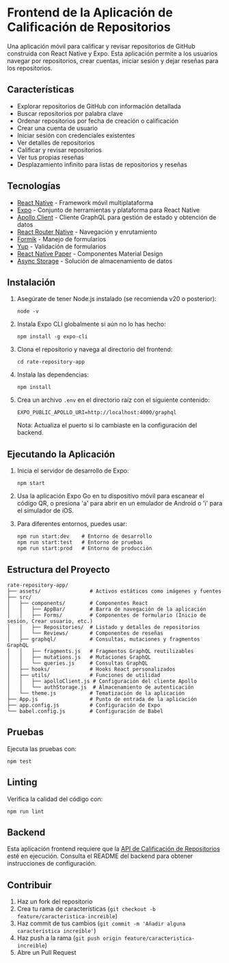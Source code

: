 # Frontend de la Aplicación de Calificación de Repositorios

Una aplicación móvil para calificar y revisar repositorios de GitHub construida con React Native y Expo. Esta aplicación permite a los usuarios navegar por repositorios, crear cuentas, iniciar sesión y dejar reseñas para los repositorios.

## Características

- Explorar repositorios de GitHub con información detallada
- Buscar repositorios por palabra clave
- Ordenar repositorios por fecha de creación o calificación
- Crear una cuenta de usuario
- Iniciar sesión con credenciales existentes
- Ver detalles de repositorios
- Calificar y revisar repositorios
- Ver tus propias reseñas
- Desplazamiento infinito para listas de repositorios y reseñas

## Tecnologías

- [React Native](https://reactnative.dev/) - Framework móvil multiplataforma
- [Expo](https://expo.dev/) - Conjunto de herramientas y plataforma para React Native
- [Apollo Client](https://www.apollographql.com/docs/react/) - Cliente GraphQL para gestión de estado y obtención de datos
- [React Router Native](https://reactrouter.com/en/main) - Navegación y enrutamiento
- [Formik](https://formik.org/) - Manejo de formularios
- [Yup](https://github.com/jquense/yup) - Validación de formularios
- [React Native Paper](https://callstack.github.io/react-native-paper/) - Componentes Material Design
- [Async Storage](https://react-native-async-storage.github.io/async-storage/) - Solución de almacenamiento de datos

## Instalación

1. Asegúrate de tener Node.js instalado (se recomienda v20 o posterior):
   ```
   node -v
   ```

2. Instala Expo CLI globalmente si aún no lo has hecho:
   ```
   npm install -g expo-cli
   ```

3. Clona el repositorio y navega al directorio del frontend:
   ```
   cd rate-repository-app
   ```

4. Instala las dependencias:
   ```
   npm install
   ```

5. Crea un archivo `.env` en el directorio raíz con el siguiente contenido:
   ```
   EXPO_PUBLIC_APOLLO_URI=http://localhost:4000/graphql
   ```
   Nota: Actualiza el puerto si lo cambiaste en la configuración del backend.

## Ejecutando la Aplicación

1. Inicia el servidor de desarrollo de Expo:
   ```
   npm start
   ```

2. Usa la aplicación Expo Go en tu dispositivo móvil para escanear el código QR, o presiona 'a' para abrir en un emulador de Android o 'i' para el simulador de iOS.

3. Para diferentes entornos, puedes usar:
   ```
   npm run start:dev    # Entorno de desarrollo
   npm run start:test   # Entorno de pruebas
   npm run start:prod   # Entorno de producción
   ```

## Estructura del Proyecto

```
rate-repository-app/
├── assets/                # Activos estáticos como imágenes y fuentes
├── src/
│   ├── components/        # Componentes React
│   │   ├── AppBar/        # Barra de navegación de la aplicación
│   │   ├── Forms/         # Componentes de formulario (Inicio de sesión, Crear usuario, etc.)
│   │   ├── Repositories/  # Listado y detalles de repositorios
│   │   └── Reviews/       # Componentes de reseñas
│   ├── graphql/           # Consultas, mutaciones y fragmentos GraphQL
│   │   ├── fragments.js   # Fragmentos GraphQL reutilizables
│   │   ├── mutations.js   # Mutaciones GraphQL
│   │   └── queries.js     # Consultas GraphQL
│   ├── hooks/             # Hooks React personalizados
│   ├── utils/             # Funciones de utilidad
│   │   ├── apolloClient.js # Configuración del cliente Apollo
│   │   └── authStorage.js  # Almacenamiento de autenticación
│   └── theme.js           # Tematización de la aplicación
├── App.js                 # Punto de entrada de la aplicación
├── app.config.js          # Configuración de Expo
└── babel.config.js        # Configuración de Babel
```

## Pruebas

Ejecuta las pruebas con:
```
npm test
```

## Linting

Verifica la calidad del código con:
```
npm run lint
```

## Backend

Esta aplicación frontend requiere que la [API de Calificación de Repositorios](../rate-repository-api-backend/README.es.md) esté en ejecución. Consulta el README del backend para obtener instrucciones de configuración.

## Contribuir

1. Haz un fork del repositorio
2. Crea tu rama de características (`git checkout -b feature/caracteristica-increible`)
3. Haz commit de tus cambios (`git commit -m 'Añadir alguna característica increíble'`)
4. Haz push a la rama (`git push origin feature/caracteristica-increible`)
5. Abre un Pull Request